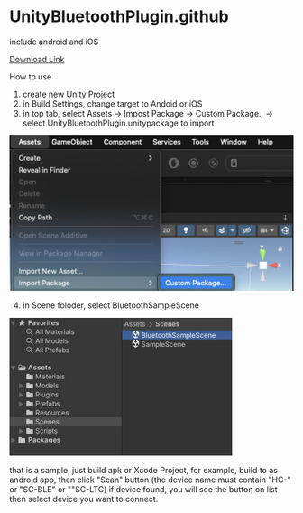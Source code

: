# UnityBluetoothPlugin.github
include android and iOS

[Download Link](https://github.com/Space-Capsule/UnityBluetoothPlugin.github/blob/main/UnityBluetoothPlugin.unitypackage)

How to use
1) create new Unity Project
2) in Build Settings, change target to Andoid or iOS
3) in top tab, select Assets -> Impost Package -> Custom Package.. -> select UnityBluetoothPlugin.unitypackage to import

<img alt="Import Package" src="ImportPackage.png" />
   
4) in Scene foloder, select BluetoothSampleScene

<img alt="Open Sample Scene" src="OpenSampleScene.png" />


that is a sample, just build apk or Xcode Project, 
for example, 
build to as android app, 
then click "Scan" button (the device name must contain "HC-" or "SC-BLE" or ""SC-LTC)
if device found, you will see the button on list
then select device you want to connect.
